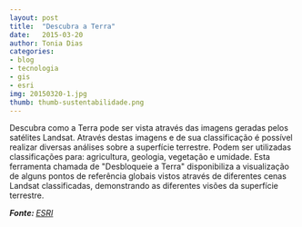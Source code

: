 ```yaml
---
layout: post
title:  "Descubra a Terra"
date:   2015-03-20
author: Tonia Dias
categories: 
- blog
- tecnologia
- gis
- esri
img: 20150320-1.jpg
thumb: thumb-sustentabilidade.png
---
```


Descubra como a Terra pode ser vista através das imagens geradas pelos satélites Landsat. Através destas imagens e de sua classificação é possível realizar diversas análises sobre a superfície terrestre. Podem ser utilizadas classificações para: agricultura, geologia, vegetação e umidade. <!--more-->
Esta ferramenta chamada de "Desbloqueie a Terra" disponibiliza a visualização de alguns pontos de referência globais vistos através de diferentes cenas Landsat classificadas, demonstrando as diferentes visões da superfície terrestre. 

<i><b>Fonte: </b><a href="http://www.esri.com/landing-pages/software/landsat/unlock-earths-secrets?utm_source=esri&utm_medium=homepage_banner&utm_term=Landsat_on_amazon&utm_content=03192015&utm_campaign=arcgis_online">ESRI</a></i>